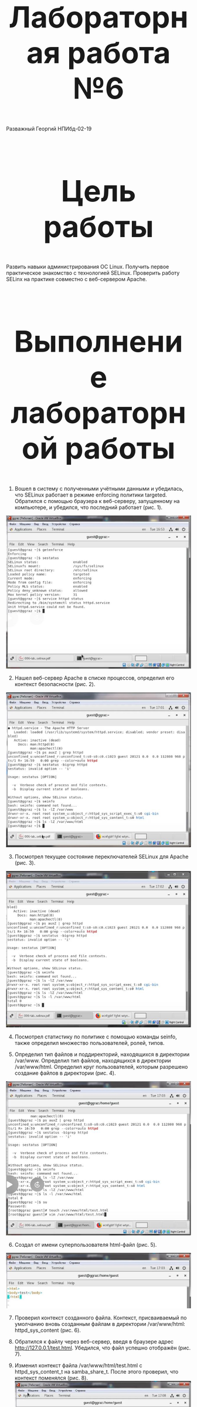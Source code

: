 <style>
h1 {
    font-size: 80px;
    text-align: center;
}
h2 {
    font-size: 60px;
}
{
    text-align: justify;

}
section.fio {
    text-align: right;
}
</style>

# Лабораторная работа №6
<!-- _class: fio -->
Разважный Георгий
НПИбд-02-19


# Цель работы

Развить навыки администрирования ОС Linux. Получить первое практическое знакомство с технологией SELinux. Проверить работу SELinx на практике совместно с веб-сервером Apache.

# Выполнение лабораторной работы

1. Вошел в систему с полученными учётными данными и убедилась, что SELinux работает в режиме enforcing политики targeted. Обратился с помощью браузера к веб-серверу, запущенному на компьютере, и убедился, что последний работает (рис. 1).

![Рис. 1](imag/1.jpg) 

2. Нашел веб-сервер Apache в списке процессов, определил его контекст безопасности (рис. 2).

![Рис. 2](imag/2.jpg)

3. Посмотрел текущее состояние переключателей SELinux для Apache (рис. 3).

![Рис. 3](imag/3.jpg)

4. Посмотрел статистику по политике с помощью команды seinfo, также определил множество пользователей, ролей, типов.

5. Определил тип файлов и поддиректорий, находящихся в директории /var/www. Определил тип файлов, находящихся в директории /var/www/html. Определил круг пользователей, которым разрешено создание файлов в директории (рис. 4).

![Рис. 4](imag/4.jpg)

6. Создал от имени суперпользователя html-файл (рис. 5).

![Рис. 5](imag/5.jpg)

7. Проверил контекст созданного файла. Контекст, присваиваемый по умолчанию вновь созданным файлам в директории /var/www/html: httpd_sys_content (рис. 6).

8. Обратился к файлу через веб-сервер, введя в браузере адрес http://127.0.0.1/test.html. Убедился, что файл успешно отображён (рис. 7).

9. Изменил контекст файла /var/www/html/test.html с httpd_sys_content_t на samba_share_t. После этого проверил, что контекст поменялся (рис. 8).
![Рис. 8](imag/8.jpg)

10. Попробовал ещё раз получить доступ к файлу через веб-сервер, введя в браузере адрес http://127.0.0.1/test.html (рис. 9).

11. Проанализировал ситуацию. Почему файл не был отображён,если права доступа позволяют читать этот файл любому пользователю? Просмотрел log-файлы веб-сервера Apache. Также просмотрите системный лог-файл. Если в системе окажутся запущенными процессы setroubleshootd и audtd, то вы также сможете увидеть ошибки, аналогичные указанным выше, в файле /var/log/audit/audit.log. Проверьте это утверждение самостоятельно (рис. 10).
![Рис. 10](imag/10.jpg)


12. Попробовал запустить веб-сервер Apache на прослушивание ТСР-порта 81. Для этого в файле /etc/httpd/httpd.conf нашёл строчку Listen 80 и заменил её на Listen 81 (рис. 11).

13. Выполнил перезапуск веб-сервера Apache. (рис. 12).

14. Проанализировала лог-файлы. Просмотрела файлы /var/log/http/error_log, /var/log/http/access_log и /var/log/audit/audit.log (рис. 13).


15. Выполнила команду semanage port -a -t http_port_t -р tcp 81. После этого проверила список портов. Убедилась, что порт 81 появился в списке (рис. 14).
![Рис. 14](imag/14.jpg)

16. Вернула контекст httpd_sys_cоntent__t к файлу/var/www/html/test.html (рис. 15).

17. Исправила обратно конфигурационный файл apache, вернув Listen80.
18. Удалила привязку http_port_t к 81 порту. Удалила файл /var/www/html/test.html (рис. 16).
![Рис. 16](imag/16.jpg)


# Выводы

Развил навыки администрирования ОС Linux. Получил первое практическое знакомство с технологией SELinux. Проверил работу SELinx на практике совместно с веб-сервером Apache.
